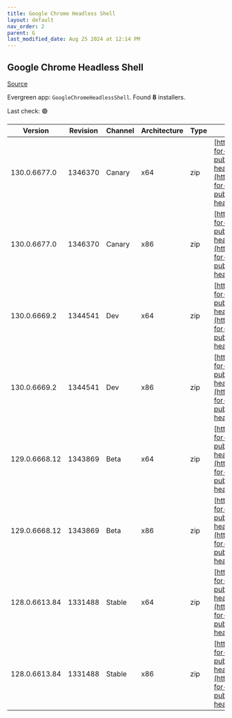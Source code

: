 ```yaml
---
title: Google Chrome Headless Shell
layout: default
nav_order: 2
parent: G
last_modified_date: Aug 25 2024 at 12:14 PM
---
```


## Google Chrome Headless Shell

[Source](https://googlechromelabs.github.io/chrome-for-testing/)

Evergreen app: `GoogleChromeHeadlessShell`. Found **8** installers.

Last check: 🟢

| Version       | Revision | Channel | Architecture | Type | URI                                                                                                                                                                                                                          |
| ------------- | -------- | ------- | ------------ | ---- | ---------------------------------------------------------------------------------------------------------------------------------------------------------------------------------------------------------------------------- |
| 130.0.6677.0  | 1346370  | Canary  | x64          | zip  | [https://storage.googleapis.com/chrome-for-testing-public/130.0.6677.0/win64/chrome-headless-shell-win64.zip](https://storage.googleapis.com/chrome-for-testing-public/130.0.6677.0/win64/chrome-headless-shell-win64.zip)   |
| 130.0.6677.0  | 1346370  | Canary  | x86          | zip  | [https://storage.googleapis.com/chrome-for-testing-public/130.0.6677.0/win32/chrome-headless-shell-win32.zip](https://storage.googleapis.com/chrome-for-testing-public/130.0.6677.0/win32/chrome-headless-shell-win32.zip)   |
| 130.0.6669.2  | 1344541  | Dev     | x64          | zip  | [https://storage.googleapis.com/chrome-for-testing-public/130.0.6669.2/win64/chrome-headless-shell-win64.zip](https://storage.googleapis.com/chrome-for-testing-public/130.0.6669.2/win64/chrome-headless-shell-win64.zip)   |
| 130.0.6669.2  | 1344541  | Dev     | x86          | zip  | [https://storage.googleapis.com/chrome-for-testing-public/130.0.6669.2/win32/chrome-headless-shell-win32.zip](https://storage.googleapis.com/chrome-for-testing-public/130.0.6669.2/win32/chrome-headless-shell-win32.zip)   |
| 129.0.6668.12 | 1343869  | Beta    | x64          | zip  | [https://storage.googleapis.com/chrome-for-testing-public/129.0.6668.12/win64/chrome-headless-shell-win64.zip](https://storage.googleapis.com/chrome-for-testing-public/129.0.6668.12/win64/chrome-headless-shell-win64.zip) |
| 129.0.6668.12 | 1343869  | Beta    | x86          | zip  | [https://storage.googleapis.com/chrome-for-testing-public/129.0.6668.12/win32/chrome-headless-shell-win32.zip](https://storage.googleapis.com/chrome-for-testing-public/129.0.6668.12/win32/chrome-headless-shell-win32.zip) |
| 128.0.6613.84 | 1331488  | Stable  | x64          | zip  | [https://storage.googleapis.com/chrome-for-testing-public/128.0.6613.84/win64/chrome-headless-shell-win64.zip](https://storage.googleapis.com/chrome-for-testing-public/128.0.6613.84/win64/chrome-headless-shell-win64.zip) |
| 128.0.6613.84 | 1331488  | Stable  | x86          | zip  | [https://storage.googleapis.com/chrome-for-testing-public/128.0.6613.84/win32/chrome-headless-shell-win32.zip](https://storage.googleapis.com/chrome-for-testing-public/128.0.6613.84/win32/chrome-headless-shell-win32.zip) |
